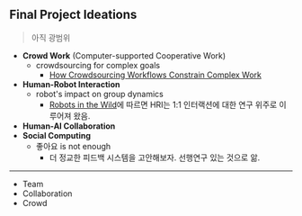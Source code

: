 ## Final Project Ideations

> 아직 광범위

- **Crowd Work** (Computer-supported Cooperative Work)
  - crowdsourcing for complex goals
    - [How Crowdsourcing Workflows Constrain Complex Work](https://dl.acm.org/citation.cfm?id=3134724)
- **Human-Robot Interaction**
  - robot's impact on group dynamics
    - [Robots in the Wild](https://dl.acm.org/citation.cfm?id=3208975)에 따르면 HRI는 1:1 인터랙션에 대한 연구 위주로 이루어져 왔음.
- **Human-AI Collaboration**
- **Social Computing**
  - 좋아요 is not enough
    - 더 정교한 피드백 시스템을 고안해보자. 선행연구 있는 것으로 앎.





---

- Team
- Collaboration
- Crowd

